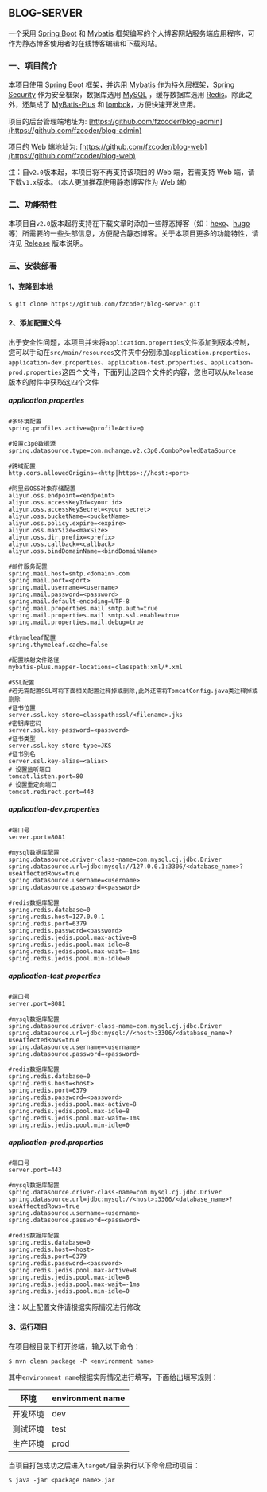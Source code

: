 ##  BLOG-SERVER

一个采用 [Spring Boot](https://spring.io/projects/spring-boot) 和 [Mybatis](https://mybatis.org/mybatis-3/) 框架编写的个人博客网站服务端应用程序，可作为静态博客使用者的在线博客编辑和下载网站。

### 一、项目简介

本项目使用 [Spring Boot](https://spring.io/projects/spring-boot) 框架，并选用 [Mybatis](https://mybatis.org/mybatis-3/) 作为持久层框架，[Spring Security](https://spring.io/projects/spring-security) 作为安全框架，数据库选用 [MySQL](https://www.mysql.com/) ，缓存数据库选用 [Redis](https://redis.io/)。除此之外，还集成了 [MyBatis-Plus](https://github.com/baomidou/mybatis-plus) 和 [lombok](https://projectlombok.org/)，方便快速开发应用。

项目的后台管理端地址为: [https://github.com/fzcoder/blog-admin](https://github.com/fzcoder/blog-admin)

项目的 Web 端地址为: [https://github.com/fzcoder/blog-web](https://github.com/fzcoder/blog-web)

注：自`v2.0`版本起，本项目将不再支持该项目的 Web 端，若需支持 Web 端，请下载`v1.x`版本。（本人更加推荐使用静态博客作为 Web 端）

### 二、功能特性

本项目自`v2.0`版本起将支持在下载文章时添加一些静态博客（如：[hexo](https://github.com/hexojs/hexo)、[hugo](https://github.com/gohugoio/hugo) 等）所需要的一些头部信息，方便配合静态博客。关于本项目更多的功能特性，请详见 [Release](https://github.com/fzcoder/blog-server/releases) 版本说明。

### 三、安装部署

#### 1、克隆到本地

```bash
$ git clone https://github.com/fzcoder/blog-server.git
```

#### 2、添加配置文件

出于安全性问题，本项目并未将`application.properties`文件添加到版本控制，您可以手动在`src/main/resources`文件夹中分别添加`application.properties`、`application-dev.properties`、`application-test.properties`、`application-prod.properties`这四个文件，下面列出这四个文件的内容，您也可以从`Release`版本的附件中获取这四个文件

##### application.properties

```properties
#多环境配置
spring.profiles.active=@profileActive@

#设置c3p0数据源
spring.datasource.type=com.mchange.v2.c3p0.ComboPooledDataSource

#跨域配置
http.cors.allowedOrigins=<http|https>://host:<port>

#阿里云OSS对象存储配置
aliyun.oss.endpoint=<endpoint>
aliyun.oss.accessKeyId=<your id>
aliyun.oss.accessKeySecret=<your secret>
aliyun.oss.bucketName=<bucketName>
aliyun.oss.policy.expire=<expire>
aliyun.oss.maxSize=<maxSize>
aliyun.oss.dir.prefix=<prefix>
aliyun.oss.callback=<callback>
aliyun.oss.bindDomainName=<bindDomainName>

#邮件服务配置
spring.mail.host=smtp.<domain>.com
spring.mail.port=<port>
spring.mail.username=<username>
spring.mail.password=<password>
spring.mail.default-encoding=UTF-8
spring.mail.properties.mail.smtp.auth=true
spring.mail.properties.mail.smtp.ssl.enable=true
spring.mail.properties.mail.debug=true

#thymeleaf配置
spring.thymeleaf.cache=false

#配置映射文件路径
mybatis-plus.mapper-locations=classpath:xml/*.xml

#SSL配置
#若无需配置SSL可将下面相关配置注释掉或删除,此外还需将TomcatConfig.java类注释掉或删除
#证书位置
server.ssl.key-store=classpath:ssl/<filename>.jks
#密钥库密码
server.ssl.key-password=<password>
#证书类型
server.ssl.key-store-type=JKS
#证书别名
server.ssl.key-alias=<alias>
# 设置监听端口
tomcat.listen.port=80
# 设置重定向端口
tomcat.redirect.port=443
```

##### application-dev.properties

```properties
#端口号
server.port=8081

#mysql数据库配置
spring.datasource.driver-class-name=com.mysql.cj.jdbc.Driver
spring.datasource.url=jdbc:mysql://127.0.0.1:3306/<database_name>?useAffectedRows=true
spring.datasource.username=<username>
spring.datasource.password=<password>

#redis数据库配置
spring.redis.database=0
spring.redis.host=127.0.0.1
spring.redis.port=6379
spring.redis.password=<password>
spring.redis.jedis.pool.max-active=8
spring.redis.jedis.pool.max-idle=8
spring.redis.jedis.pool.max-wait=-1ms
spring.redis.jedis.pool.min-idle=0
```

##### application-test.properties

```properties
#端口号
server.port=8081

#mysql数据库配置
spring.datasource.driver-class-name=com.mysql.cj.jdbc.Driver
spring.datasource.url=jdbc:mysql://<host>:3306/<database_name>?useAffectedRows=true
spring.datasource.username=<username>
spring.datasource.password=<password>

#redis数据库配置
spring.redis.database=0
spring.redis.host=<host>
spring.redis.port=6379
spring.redis.password=<password>
spring.redis.jedis.pool.max-active=8
spring.redis.jedis.pool.max-idle=8
spring.redis.jedis.pool.max-wait=-1ms
spring.redis.jedis.pool.min-idle=0
```

##### application-prod.properties

```properties
#端口号
server.port=443

#mysql数据库配置
spring.datasource.driver-class-name=com.mysql.cj.jdbc.Driver
spring.datasource.url=jdbc:mysql://<host>:3306/<database_name>?useAffectedRows=true
spring.datasource.username=<username>
spring.datasource.password=<password>

#redis数据库配置
spring.redis.database=0
spring.redis.host=<host>
spring.redis.port=6379
spring.redis.password=<password>
spring.redis.jedis.pool.max-active=8
spring.redis.jedis.pool.max-idle=8
spring.redis.jedis.pool.max-wait=-1ms
spring.redis.jedis.pool.min-idle=0
```

注：以上配置文件请根据实际情况进行修改

#### 3、运行项目

在项目根目录下打开终端，输入以下命令：

```shell
$ mvn clean package -P <environment name>
```

其中`environment name`根据实际情况进行填写，下面给出填写规则：

| 环境     | environment name |
| -------- | ---------------- |
| 开发环境 | dev              |
| 测试环境 | test             |
| 生产环境 | prod             |

当项目打包成功之后进入`target/`目录执行以下命令启动项目：

```shell
$ java -jar <package name>.jar
```

